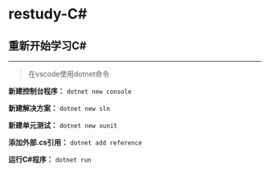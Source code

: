 # restudy-C\#

## 重新开始学习C\#

****

> 在vscode使用dotnet命令

**新建控制台程序：** `dotnet new console`

**新建解决方案：** `dotnet new sln`

**新建单元测试：** `dotnet new xunit`

**添加外部.cs引用：** `dotnet add reference`

**运行C\#程序：** `dotnet run`


